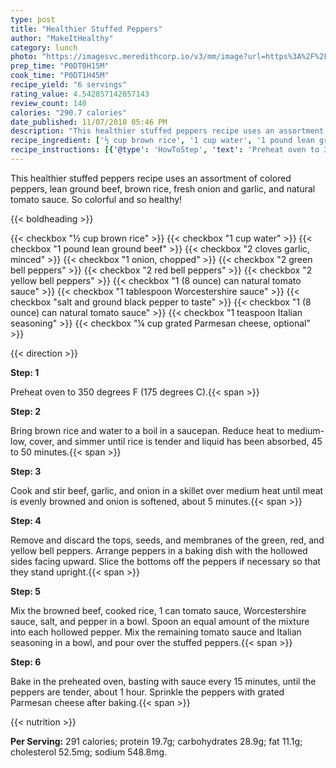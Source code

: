 ```yaml
---
type: post
title: "Healthier Stuffed Peppers"
author: "MakeItHealthy"
category: lunch
photo: "https://imagesvc.meredithcorp.io/v3/mm/image?url=https%3A%2F%2Fimages.media-allrecipes.com%2Fuserphotos%2F3124339.jpg"
prep_time: "P0DT0H15M"
cook_time: "P0DT1H45M"
recipe_yield: "6 servings"
rating_value: 4.542857142857143
review_count: 140
calories: "290.7 calories"
date_published: 11/07/2018 05:46 PM
description: "This healthier stuffed peppers recipe uses an assortment of colored peppers, lean ground beef, brown rice, fresh onion and garlic, and natural tomato sauce. So colorful and so healthy!"
recipe_ingredient: ['½ cup brown rice', '1 cup water', '1 pound lean ground beef', '2 cloves garlic, minced', '1 onion, chopped', '2 green bell peppers', '2 red bell peppers', '2 yellow bell peppers', '1 (8 ounce) can natural tomato sauce', '1 tablespoon Worcestershire sauce', 'salt and ground black pepper to taste', '1 (8 ounce) can natural tomato sauce', '1 teaspoon Italian seasoning', '¼ cup grated Parmesan cheese, optional']
recipe_instructions: [{'@type': 'HowToStep', 'text': 'Preheat oven to 350 degrees F (175 degrees C).\n'}, {'@type': 'HowToStep', 'text': 'Bring brown rice and water to a boil in a saucepan. Reduce heat to medium-low, cover, and simmer until rice is tender and liquid has been absorbed, 45 to 50 minutes.\n'}, {'@type': 'HowToStep', 'text': 'Cook and stir beef, garlic, and onion in a skillet over medium heat until meat is evenly browned and onion is softened, about 5 minutes.\n'}, {'@type': 'HowToStep', 'text': 'Remove and discard the tops, seeds, and membranes of the green, red, and yellow bell peppers. Arrange peppers in a baking dish with the hollowed sides facing upward. Slice the bottoms off the peppers if necessary so that they stand upright.\n'}, {'@type': 'HowToStep', 'text': 'Mix the browned beef, cooked rice, 1 can tomato sauce, Worcestershire sauce, salt, and pepper in a bowl. Spoon an equal amount of the mixture into each hollowed pepper. Mix the remaining tomato sauce and Italian seasoning in a bowl, and pour over the stuffed peppers.\n'}, {'@type': 'HowToStep', 'text': 'Bake in the preheated oven, basting with sauce every 15 minutes, until the peppers are tender, about 1 hour. Sprinkle the peppers with grated Parmesan cheese after baking.\n'}]
---
```


This healthier stuffed peppers recipe uses an assortment of colored peppers, lean ground beef, brown rice, fresh onion and garlic, and natural tomato sauce. So colorful and so healthy! 

{{< boldheading >}}

{{< checkbox "½ cup brown rice" >}}
{{< checkbox "1 cup water" >}}
{{< checkbox "1 pound lean ground beef" >}}
{{< checkbox "2 cloves garlic, minced" >}}
{{< checkbox "1  onion, chopped" >}}
{{< checkbox "2  green bell peppers" >}}
{{< checkbox "2  red bell peppers" >}}
{{< checkbox "2  yellow bell peppers" >}}
{{< checkbox "1 (8 ounce) can natural tomato sauce" >}}
{{< checkbox "1 tablespoon Worcestershire sauce" >}}
{{< checkbox "salt and ground black pepper to taste" >}}
{{< checkbox "1 (8 ounce) can natural tomato sauce" >}}
{{< checkbox "1 teaspoon Italian seasoning" >}}
{{< checkbox "¼ cup grated Parmesan cheese, optional" >}}


{{< direction >}}

**Step: 1**

Preheat oven to 350 degrees F (175 degrees C).{{< span >}}

**Step: 2**

Bring brown rice and water to a boil in a saucepan. Reduce heat to medium-low, cover, and simmer until rice is tender and liquid has been absorbed, 45 to 50 minutes.{{< span >}}

**Step: 3**

Cook and stir beef, garlic, and onion in a skillet over medium heat until meat is evenly browned and onion is softened, about 5 minutes.{{< span >}}

**Step: 4**

Remove and discard the tops, seeds, and membranes of the green, red, and yellow bell peppers. Arrange peppers in a baking dish with the hollowed sides facing upward. Slice the bottoms off the peppers if necessary so that they stand upright.{{< span >}}

**Step: 5**

Mix the browned beef, cooked rice, 1 can tomato sauce, Worcestershire sauce, salt, and pepper in a bowl. Spoon an equal amount of the mixture into each hollowed pepper. Mix the remaining tomato sauce and Italian seasoning in a bowl, and pour over the stuffed peppers.{{< span >}}

**Step: 6**

Bake in the preheated oven, basting with sauce every 15 minutes, until the peppers are tender, about 1 hour. Sprinkle the peppers with grated Parmesan cheese after baking.{{< span >}}

{{< nutrition >}}

**Per Serving:** 291 calories; protein 19.7g; carbohydrates 28.9g; fat 11.1g; cholesterol 52.5mg; sodium 548.8mg.